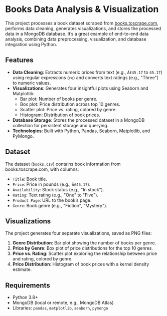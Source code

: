 # Books Data Analysis & Visualization

This project processes a book dataset scraped from [books.toscrape.com](https://books.toscrape.com), performs data cleaning, generates visualizations, and stores the processed data in a MongoDB database. It’s a great example of end-to-end data analysis, combining data preprocessing, visualization, and database integration using Python.

## Features
- **Data Cleaning**: Extracts numeric prices from text (e.g., `Â£45.17` to `45.17`) using regular expressions (`re`) and converts text ratings (e.g., "Three") to numeric values.
- **Visualizations**: Generates four insightful plots using Seaborn and Matplotlib:
  - Bar plot: Number of books per genre.
  - Box plot: Price distribution across top 10 genres.
  - Scatter plot: Price vs. rating, colored by genre.
  - Histogram: Distribution of book prices.
- **Database Storage**: Stores the processed dataset in a MongoDB collection for persistent storage and querying.
- **Technologies**: Built with Python, Pandas, Seaborn, Matplotlib, and PyMongo.

## Dataset
The dataset (`books.csv`) contains book information from books.toscrape.com, with columns:
- `Title`: Book title.
- `Price`: Price in pounds (e.g., `Â£45.17`).
- `Availability`: Stock status (e.g., "In stock").
- `Rating`: Text rating (e.g., "One" to "Five").
- `Product Page`: URL to the book’s page.
- `Genre`: Book genre (e.g., "Fiction", "Mystery").

## Visualizations
The project generates four separate visualizations, saved as PNG files:
1. **Genre Distribution**: Bar plot showing the number of books per genre.
2. **Price by Genre**: Box plot of price distributions for the top 10 genres.
3. **Price vs. Rating**: Scatter plot exploring the relationship between price and rating, colored by genre.
4. **Price Distribution**: Histogram of book prices with a kernel density estimate.

## Requirements
- Python 3.8+
- MongoDB (local or remote, e.g., MongoDB Atlas)
- Libraries: `pandas`, `matplotlib`, `seaborn`, `pymongo`

